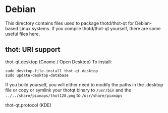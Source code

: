 
Debian
====================
This directory contains files used to package thotd/thot-qt
for Debian-based Linux systems. If you compile thotd/thot-qt yourself, there are some useful files here.

## thot: URI support ##


thot-qt.desktop  (Gnome / Open Desktop)
To install:

	sudo desktop-file-install thot-qt.desktop
	sudo update-desktop-database

If you build yourself, you will either need to modify the paths in
the .desktop file or copy or symlink your thotqt binary to `/usr/bin`
and the `../../share/pixmaps/thot128.png` to `/usr/share/pixmaps`

thot-qt.protocol (KDE)

